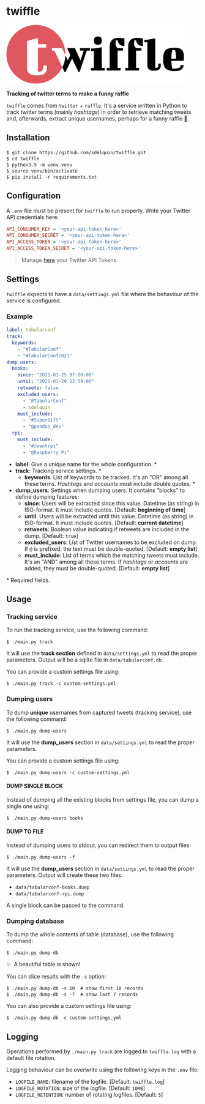 # twiffle

![Twiffle Logo](twiffle-logo.svg)

**Tracking of twitter terms to make a funny raffle**

`twiffle` comes from `twitter` + `raffle`. It's a service written in Python to track twitter terms (mainly _hashtags_) in order to retrieve matching tweets and, afterwards, extract unique usernames, perhaps for a funny raffle 🎉.

## Installation

```console
$ git clone https://github.com/sdelquin/twiffle.git
$ cd twiffle
$ python3.9 -m venv venv
$ source venv/bin/activate
$ pip install -r requirements.txt
```

## Configuration

A `.env` file must be present for `twiffle` to run properly. Write your Twitter API credentials here:

```ini
API_CONSUMER_KEY = '<your-api-token-here>'
API_CONSUMER_SECRET = '<your-api-token-here>'
API_ACCESS_TOKEN = '<your-api-token-here>'
API_ACCESS_TOKEN_SECRET = '<your-api-token-here>'
```

> Manage [here](https://developer.twitter.com/en/portal/dashboard) your Twitter API Tokens.

## Settings

`twiffle` expects to have a `data/settings.yml` file where the behaviour of the service is configured.

### Example

```yml
label: tabularconf
track:
  keywords:
    - "#TabularConf"
    - "#TabularConf2021"
dump_users:
  books:
    since: "2021-01-25 07:00:00"
    until: "2021-01-29 22:59:00"
    retweets: false
    excluded_users:
      - "@TabularConf"
      - sdelquin
    must_include:
      - "#SuperGift"
      - "@pandas_dev"
  rpi:
    must_include:
      - "#iwantrpi"
      - "@Raspberry_Pi"
```

- **label**: Give a unique name for the whole configuration. \*
- **track**: Tracking service settings. \*
  - **keywords**: List of keywords to be tracked. It's an "OR" among all these terms. _Hashtags_ and _accounts_ must include double quotes. \*
- **dump_users**: Settings when dumping users. It contains "blocks" to define dumping features:
  - **since**: Users will be extracted since this value. Datetime (as string) in ISO-format. It must include quotes. [Default: **beginning of time**]
  - **until**: Users will be extracted until this value. Datetime (as string) in ISO-format. It must include quotes. [Default: **current datetime**]
  - **retweets**: Boolean value indicating if retweets are included in the dump. [Default: `true`]
  - **excluded_users**: List of Twitter usernames to be excluded on dump. If `@` is prefixed, the text must be double-quoted. [Default: **empty list**]
  - **must_include**: List of terms which the matching tweets must include. It's an "AND" among all these terms. If _hashtags_ or _accounts_ are added, they must be double-quoted. [Default: **empty list**]

\* Required fields.

## Usage

### Tracking service

To run the tracking service, use the following command:

```console
$ ./main.py track
```

It will use the **track section** defined in `data/settings.yml` to read the proper parameters. Output will be a sqlite file in `data/tabularconf.db`.

You can provide a custom settings file using:

```console
$ ./main.py track -c custom-settings.yml
```

### Dumping users

To dump **unique** usernames from captured tweets (tracking service), use the following command:

```console
$ ./main.py dump-users
```

It will use the **dump_users** section in `data/settings.yml` to read the proper parameters.

You can provide a custom settings file using:

```console
$ ./main.py dump-users -c custom-settings.yml
```

#### DUMP SINGLE BLOCK

Instead of dumping all the existing blocks from settings file, you can dump a single one using:

```console
$ ./main.py dump-users books
```

#### DUMP TO FILE

Instead of dumping users to stdout, you can redirect them to output files:

```console
$ ./main.py dump-users -f
```

It will use the **dump_users** section in `data/settings.yml` to read the proper parameters. Output will create these two files:

- `data/tabularconf-books.dump`
- `data/tabularconf-rpi.dump`

A single block can be passed to the command.

### Dumping database

To dump the whole contents of table (database), use the following command:

```console
$ ./main.py dump-db
```

✨ &nbsp;A beautiful table is shown!

You can slice results with the `-s` option:

```console
$ ./main.py dump-db -s 10  # show first 10 records
$ ./main.py dump-db -s -7  # show last 7 records
```

You can also provide a custom settings file using:

```console
$ ./main.py dump-db -c custom-settings.yml
```

## Logging

Operations performed by `./main.py track` are logged to `twiffle.log` with a default file rotation.

Logging behaviour can be overwrite using the following keys in the `.env` file:

- `LOGFILE_NAME`: filename of the logfile. [Default: `twiffle.log`]
- `LOGFILE_ROTATION`: size of the logfile. [Default: `10MB`]
- `LOGFILE_RETENTION`: number of rotating logfiles. [Default: `5`]
